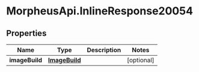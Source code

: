 # MorpheusApi.InlineResponse20054

## Properties

Name | Type | Description | Notes
------------ | ------------- | ------------- | -------------
**imageBuild** | [**ImageBuild**](ImageBuild.md) |  | [optional] 


